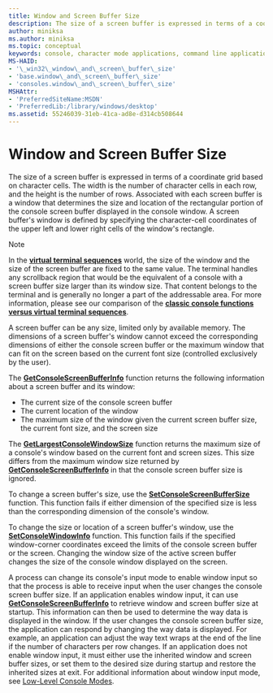 ```yaml
---
title: Window and Screen Buffer Size
description: The size of a screen buffer is expressed in terms of a coordinate grid based on character cells.
author: miniksa
ms.author: miniksa
ms.topic: conceptual
keywords: console, character mode applications, command line applications, terminal applications, console api
MS-HAID:
- '\_win32\_window\_and\_screen\_buffer\_size'
- 'base.window\_and\_screen\_buffer\_size'
- 'consoles.window\_and\_screen\_buffer\_size'
MSHAttr:
- 'PreferredSiteName:MSDN'
- 'PreferredLib:/library/windows/desktop'
ms.assetid: 55246039-31eb-41ca-ad8e-d314cb508644
---
```


# Window and Screen Buffer Size

The size of a screen buffer is expressed in terms of a coordinate grid based on character cells. The width is the number of character cells in each row, and the height is the number of rows. Associated with each screen buffer is a window that determines the size and location of the rectangular portion of the console screen buffer displayed in the console window. A screen buffer's window is defined by specifying the character-cell coordinates of the upper left and lower right cells of the window's rectangle.

> [!NOTE]
> In the **[virtual terminal sequences](console-virtual-terminal-sequences.md)** world, the size of the window and the size of the screen buffer are fixed to the same value. The terminal handles any scrollback region that would be the equivalent of a console with a screen buffer size larger than its window size. That content belongs to the terminal and is generally no longer a part of the addressable area. For more information, please see our comparison of the **[classic console functions versus virtual terminal sequences](classic-vs-vt.md)**.

A screen buffer can be any size, limited only by available memory. The dimensions of a screen buffer's window cannot exceed the corresponding dimensions of either the console screen buffer or the maximum window that can fit on the screen based on the current font size (controlled exclusively by the user).

The [**GetConsoleScreenBufferInfo**](getconsolescreenbufferinfo.md) function returns the following information about a screen buffer and its window:

- The current size of the console screen buffer
- The current location of the window
- The maximum size of the window given the current screen buffer size, the current font size, and the screen size

The [**GetLargestConsoleWindowSize**](getlargestconsolewindowsize.md) function returns the maximum size of a console's window based on the current font and screen sizes. This size differs from the maximum window size returned by [**GetConsoleScreenBufferInfo**](getconsolescreenbufferinfo.md) in that the console screen buffer size is ignored.

To change a screen buffer's size, use the [**SetConsoleScreenBufferSize**](setconsolescreenbuffersize.md) function. This function fails if either dimension of the specified size is less than the corresponding dimension of the console's window.

To change the size or location of a screen buffer's window, use the [**SetConsoleWindowInfo**](setconsolewindowinfo.md) function. This function fails if the specified window-corner coordinates exceed the limits of the console screen buffer or the screen. Changing the window size of the active screen buffer changes the size of the console window displayed on the screen.

A process can change its console's input mode to enable window input so that the process is able to receive input when the user changes the console screen buffer size. If an application enables window input, it can use [**GetConsoleScreenBufferInfo**](getconsolescreenbufferinfo.md) to retrieve window and screen buffer size at startup. This information can then be used to determine the way data is displayed in the window. If the user changes the console screen buffer size, the application can respond by changing the way data is displayed. For example, an application can adjust the way text wraps at the end of the line if the number of characters per row changes. If an application does not enable window input, it must either use the inherited window and screen buffer sizes, or set them to the desired size during startup and restore the inherited sizes at exit. For additional information about window input mode, see [Low-Level Console Modes](low-level-console-modes.md).
